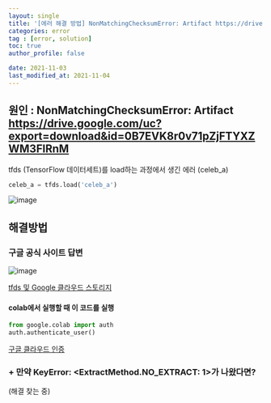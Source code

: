 ```yaml
---
layout: single
title: '[에러 해결 방법] NonMatchingChecksumError: Artifact https://drive.google.com/uc?export=download&id=0B7EVK8r0v71pZjFTYXZWM3FlRnM'
categories: error
tag : [error, solution]
toc: true
author_profile: false

date: 2021-11-03
last_modified_at: 2021-11-04
---
```


## 원인 : NonMatchingChecksumError: Artifact https://drive.google.com/uc?export=download&id=0B7EVK8r0v71pZjFTYXZWM3FlRnM 

tfds (TensorFlow 데이터세트)를 load하는 과정에서 생긴 에러
(celeb_a)

```python
celeb_a = tfds.load('celeb_a')
```

![image](https://user-images.githubusercontent.com/78655692/140298490-78dacbbc-1b79-4299-865d-17c9d9e6b495.png)



## 해결방법

### 구글 공식 사이트 답변
![image](https://user-images.githubusercontent.com/78655692/140298711-f4d0ec60-67a1-4d9a-a179-ae8904687412.png)

[tfds 및 Google 클라우드 스토리지](https://www.tensorflow.org/datasets/gcs)

#### colab에서 실행할 때 이 코드를 실행
```python
from google.colab import auth
auth.authenticate_user()
```

[구글 클라우드 인증](https://cloud.google.com/docs/authentication/getting-started#windows)

### + 만약 KeyError: <ExtractMethod.NO_EXTRACT: 1>가 나왔다면?
(해결 찾는 중) 